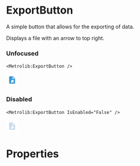 # ExportButton

A simple button that allows for the exporting of data.

Displays a file with an arrow to top right.

### Unfocused

```xaml
<Metrolib:ExportButton />
```
![Image of ExportButton, Unfocused](Unfocused.png)

### Disabled

```xaml
<Metrolib:ExportButton IsEnabled="False" />
```
![Image of ExportButton, Disabled](Disabled.png)

# Properties


